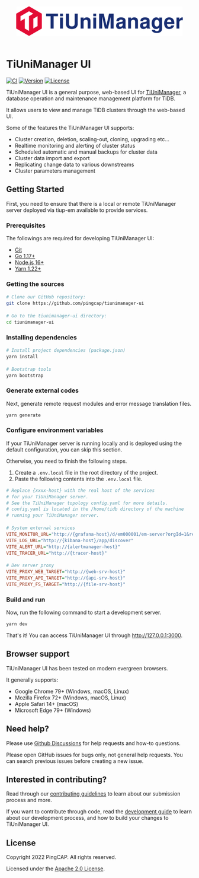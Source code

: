 <p align="center">
  <br>
  <img src="./public/img/logo/common.svg" alt="logo" height="80px">
  <br>
  <br>
</p>

# TiUniManager UI

[![CI](https://github.com/pingcap/tiunimanager-ui/actions/workflows/build.yaml/badge.svg?branch=main)](https://github.com/pingcap/tiunimanager-ui/actions)
[![Version](https://img.shields.io/github/v/release/pingcap/tiunimanager-ui?color=green&include_prereleases&style=flat)](https://github.com/pingcap/tiunimanager-ui/releases)
[![License](https://img.shields.io/badge/license-Apache--2.0-green?style=flat)](./LICENSE)

TiUniManager UI is a general purpose, web-based UI for [TiUniManager](https://github.com/pingcap/tiunimanager), a database operation and maintenance management platform for TiDB.

It allows users to view and manage TiDB clusters through the web-based UI.

Some of the features the TiUniManager UI supports:

- Cluster creation, deletion, scaling-out, cloning, upgrading etc...
- Realtime monitoring and alerting of cluster status
- Scheduled automatic and manual backups for cluster data
- Cluster data import and export
- Replicating change data to various downstreams
- Cluster parameters management

## Getting Started

First, you need to ensure that there is a local or remote TiUniManager server deployed via tiup-em available to provide services.

### Prerequisites

The followings are required for developing TiUniManager UI:

- [Git](https://git-scm.com/downloads)
- [Go 1.17+](https://go.dev/doc/install)
- [Node.js 16+](https://nodejs.org/)
- [Yarn 1.22+](https://classic.yarnpkg.com/en/docs/install)

### Getting the sources

```bash
# Clone our GitHub repository:
git clone https://github.com/pingcap/tiunimanager-ui

# Go to the tiunimanager-ui directory:
cd tiunimanager-ui
```

### Installing dependencies

```bash
# Install project dependencies (package.json)
yarn install

# Bootstrap tools
yarn bootstrap
```

### Generate external codes

Next, generate remote request modules and error message translation files.

```bash
yarn generate
```

### Configure environment variables

If your TiUniManager server is running locally and is deployed using the default configuration, you can skip this section.

Otherwise, you need to finish the following steps.

1. Create a `.env.local` file in the root directory of the project.
2. Paste the following contents into the `.env.local` file.

```ini
# Replace {xxxx-host} with the real host of the services
# for your TiUniManager server.
# See the TiUniManager topology config.yaml for more details.
# config.yaml is located in the /home/tidb directory of the machine
# running your TiUniManager server.

# System external services
VITE_MONITOR_URL="http://{grafana-host}/d/em000001/em-server?orgId=1&refresh=10s&kiosk=tv"
VITE_LOG_URL="http://{kibana-host}/app/discover"
VITE_ALERT_URL="http://{alertmanager-host}"
VITE_TRACER_URL="http://{tracer-host}"

# Dev server proxy
VITE_PROXY_WEB_TARGET="http://{web-srv-host}"
VITE_PROXY_API_TARGET="http://{api-srv-host}"
VITE_PROXY_FS_TARGET="http://{file-srv-host}"
```

### Build and run

Now, run the following command to start a development server.

```bash
yarn dev
```

That's it! You can access TiUniManager UI through http://127.0.0.1:3000.

## Browser support

TiUniManager UI has been tested on modern evergreen browsers.

It generally supports:

- Google Chrome 79+ (Windows, macOS, Linux)
- Mozilla Firefox 72+ (Windows, macOS, Linux)
- Apple Safari 14+ (macOS)
- Microsoft Edge 79+ (Windows)

## Need help?

Please use [Github Discussions](https://github.com/pingcap/tiunimanager-ui/discussions) for help requests and how-to questions.

Please open GitHub issues for bugs only, not general help requests. You can search previous issues before creating a new issue.

## Interested in contributing?

Read through our [contributing guidelines](./CONTRIBUTING.md) to learn about our submission process and more.

If you want to contribute through code, read the [development guide](./doc/development.md) to learn about our development process, and how to build your changes to TiUniManager UI.

## License

Copyright 2022 PingCAP. All rights reserved.

Licensed under the [Apache 2.0 License](./LICENSE).
